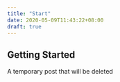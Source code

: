 ```yaml
---
title: "Start"
date: 2020-05-09T11:43:22+08:00
draft: true
---
```


## Getting Started
A temporary post that will be deleted
